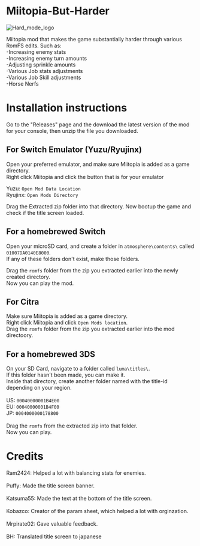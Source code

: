 # Miitopia-But-Harder
![Hard_mode_logo](https://user-images.githubusercontent.com/82438230/177342051-44f6c53e-7093-4acd-acbc-80856acc7838.png)

Miitopia mod that makes the game substantially harder through various RomFS edits. Such as: <br>
-Increasing enemy stats <br>
-Increasing enemy turn amounts <br>
-Adjusting sprinkle amounts <br>
-Various Job stats adjustments <br>
-Various Job Skill adjustments <br>
-Horse Nerfs <br>

# Installation instructions 
Go to the "Releases" page and the download the latest version of the mod for your console, then unzip the file you downloaded.

## For Switch Emulator (Yuzu/Ryujinx)
Open your preferred emulator, and make sure Miitopia is added as a game directory. <br> Right click Miitopia and click the button that is for your emulator

Yuzu: `Open Mod Data Location` <br> Ryujinx: `Open Mods Directory`

Drag the Extracted zip folder into that directory. Now bootup the game and check if the title screen loaded.

## For a homebrewed Switch
Open your microSD card, and create a folder in `atmosphere\contents\` called `01007DA0140E8000`. <br> If any of these folders don't exist, make those folders. 

Drag the `romfs` folder from the zip you extracted earlier into the newly created directory. 
<br> Now you can play the mod.

## For Citra
Make sure Miitopia is added as a game directory. <br> Right click Miitopia and click `Open Mods location`. <br> Drag the `romfs` folder from the zip you extracted earlier into the mod directoory.

## For a homebrewed 3DS
On your SD Card, navigate to  a folder called ```luma\titles\```. <br> If this folder hasn't been made, you can make it. <br> Inside that directory, create another folder named with the title-id depending on your region. <br> <br>US: `00040000001B4E00` <br> EU: `00040000001B4F00` <br> JP: `0004000000178800` <br> <br>
Drag the `romfs` from the extracted zip into that folder. <br>
Now you can play.



# Credits 
Ram2424: Helped a lot with balancing stats for enemies. <br> <br>
Puffy: Made the title screen banner. <br><br>
Katsuma55: Made the text at the bottom of the title screen. <br><br>
Kobazco: Creator of the param sheet, which helped a lot with orginzation.<br><br>
Mrpirate02: Gave valuable feedback. <br><br>
BH: Translated title screen to japanese<br><br>
